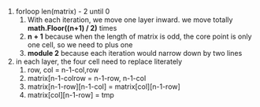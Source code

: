 1. forloop len(matrix) - 2 until 0
	1. With each iteration, we move one layer inward. we move totally **math.Floor((n+1) / 2)** times
	2. **n + 1** because when the length of matrix is odd, the core point is only one cell, so we need to plus one
	3. **module 2** because each iteration would narrow down by two lines
2. in each layer, the four cell need to replace literately
	1.  row, col = n-1-col,row
	2. matrix[n-1-colrow = n-1-row, n-1-col
	3. matrix[n-1-row][n-1-col] = matrix[col][n-1-row]
	4. matrix[col][n-1-row] = tmp